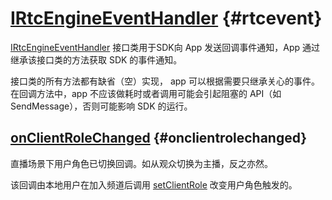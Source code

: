 # [IRtcEngineEventHandler](#rtcevent) {#rtcevent}

[IRtcEngineEventHandler](#rtcevent) 接口类用于SDK向 App 发送回调事件通知，App 通过继承该接口类的方法获取 SDK 的事件通知。

接口类的所有方法都有缺省（空）实现， app 可以根据需要只继承关心的事件。在回调方法中，app 不应该做耗时或者调用可能会引起阻塞的 API（如 SendMessage），否则可能影响 SDK 的运行。

## [onClientRoleChanged](#onclientrolechanged) {#onclientrolechanged}

直播场景下用户角色已切换回调。如从观众切换为主播，反之亦然。

该回调由本地用户在加入频道后调用 [setClientRole](API/RtcEngine.md#) 改变用户角色触发的。


